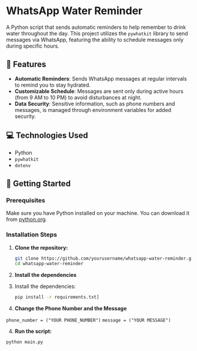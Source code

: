 # WhatsApp Water Reminder

A Python script that sends automatic reminders to help remember to drink water throughout the day. This project utilizes the `pywhatkit` library to send messages via WhatsApp, featuring the ability to schedule messages only during specific hours.

## 🌟 Features

- **Automatic Reminders**: Sends WhatsApp messages at regular intervals to remind you to stay hydrated.
- **Customizable Schedule**: Messages are sent only during active hours (from 9 AM to 10 PM) to avoid disturbances at night.
- **Data Security**: Sensitive information, such as phone numbers and messages, is managed through environment variables for added security.

## 💻 Technologies Used

- Python
- `pywhatkit`
- `dotenv`

## 🚀 Getting Started

### Prerequisites

Make sure you have Python installed on your machine. You can download it from [python.org](https://www.python.org/downloads/).

### Installation Steps

1. **Clone the repository:**
   ```bash
   git clone https://github.com/yourusername/whatsapp-water-reminder.git
   cd whatsapp-water-reminder
2. **Install the dependencies**

3. Install the dependencies:
    ```bash
   pip install -r requirements.txt]

4. **Change the Phone Number and the Message**

  ``phone_number = ("YOUR PHONE_NUMBER")``
  ``message = ("YOUR MESSAGE")``
  
4. **Run the script:**
  ```bash
  python main.py



